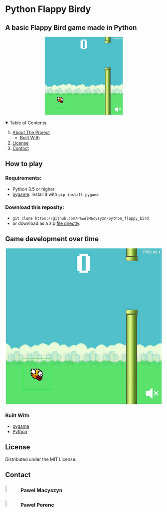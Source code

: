 # Python Flappy Birdy
## A basic Flappy Bird game made in Python
<!-- Image about -->
<p align="center">
    <img src="https://github.com/PawelMacysyzn/python_flappy_bird/blob/main/imgs/page_presentation/screenshot.jpeg?raw=true" alt="Grafiki nie ma, ale będzie :)" width="250" height="250">
</p>

<!-- TABLE OF CONTENTS -->
<details open="open">
  <summary>Table of Contents</summary>
  <ol>
    <li>
      <a href="#about-the-project">About The Project</a>
      <ul>
        <li><a href="#built-with">Built With</a></li>
      </ul>
    </li>
    <li><a href="#license">License</a></li>
    <li><a href="#contact">Contact</a></li>
  </ol>
</details>

<!-- ABOUT THE PROJECT -->



## How to play 
### Requirements:
- Python 3.5 or higher
- [pygame](https://www.pygame.org/news).  Install it with `pip install pygame`
### Download this reposity:
- `git clone https://github.com/PawelMacysyzn/python_flappy_bird`
- or download as a zip [file directly](https://github.com/PawelMacysyzn/python_flappy_bird/raw/main/dist/dist.7z).

## Game development over time
<!-- Image about -->
<p align="center">
    <img src="https://github.com/PawelMacysyzn/python_flappy_bird/blob/main/imgs/page_presentation/game_development_presentation.gif?raw=true" alt="Grafiki nie ma, ale będzie :)" width="500" height="500">
</p>

### Built With

* [pygame](https://www.pygame.org/news)
* [Python](https://www.python.org/)

<!-- LICENSE -->
## License

Distributed under the MIT License.

<!-- CONTACT -->
## Contact

### <img src="https://img.shields.io/badge/-LinkedIn-black.svg?style=for-the-badge&logo=linkedin&colorB=555" width=9% height=9%> Pawel Macyszyn 
### <img src="https://img.shields.io/badge/-LinkedIn-black.svg?style=for-the-badge&logo=linkedin&colorB=555" width=9% height=9%> Pawel Perenc
